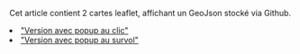 Cet article contient 2 cartes leaflet, affichant un GeoJson stocké via Github.

<li><a href="https://aurelienchaumet.github.io/html/popup_click.html">"Version avec popup au clic" </a></li>

<li><a href="https://aurelienchaumet.github.io/html/popup_survol.html">"Version avec popup au survol" </a></li>
